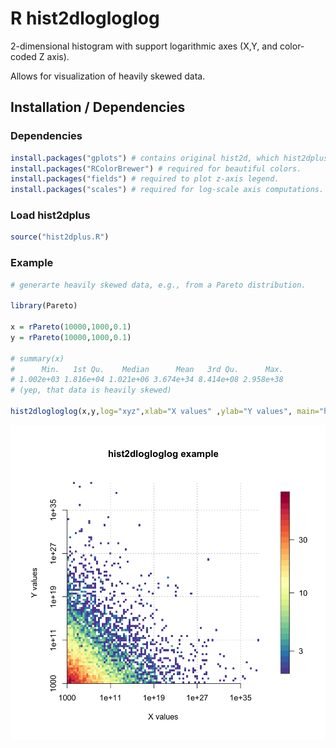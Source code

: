 # R hist2dlogloglog

2-dimensional histogram with support logarithmic axes (X,Y, and color-coded Z axis).

Allows for visualization of heavily skewed data.

## Installation / Dependencies

### Dependencies
```r
install.packages("gplots") # contains original hist2d, which hist2dplus is based on.
install.packages("RColorBrewer") # required for beautiful colors.
install.packages("fields") # required to plot z-axis legend.
install.packages("scales") # required for log-scale axis computations.
```
### Load hist2dplus
```r
source("hist2dplus.R")

```

### Example

```r
# generarte heavily skewed data, e.g., from a Pareto distribution. 

library(Pareto)

x = rPareto(10000,1000,0.1)
y = rPareto(10000,1000,0.1)

# summary(x)
#      Min.   1st Qu.    Median      Mean   3rd Qu.      Max. 
# 1.002e+03 1.816e+04 1.021e+06 3.674e+34 8.414e+08 2.958e+38 
# (yep, that data is heavily skewed)

hist2dlogloglog(x,y,log="xyz",xlab="X values" ,ylab="Y values", main="hist2dlogloglog example")
```

![hist2dlogloglog example showing Pareto distribution of X and Y](hist2dlogloglog_example1.png)
